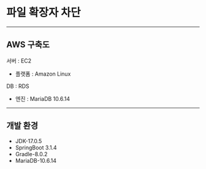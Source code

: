 # 파일 확장자 차단

---

## AWS 구축도

서버 : EC2
- 플랫폼 : Amazon Linux

DB : RDS 
- 엔진 : MariaDB 10.6.14

---
## 개발 환경
- JDK-17.0.5
- SpringBoot 3.1.4
- Gradle-8.0.2
- MariaDB-10.6.14
